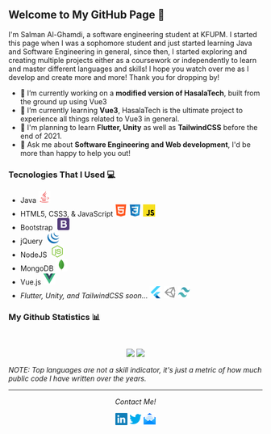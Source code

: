 ## Welcome to My GitHub Page 👋

I'm Salman Al-Ghamdi, a software engineering student at KFUPM. I started this page when I was a sophomore student and just started learning Java and Software Engineering in general, since then, I started exploring and creating multiple projects either as a coursework or independently to learn and master different languages and skills! I hope you watch over me as I develop and create more and more! Thank you for dropping by!

- 🔭 I’m currently working on a **modified version of HasalaTech**, built from the ground up using Vue3
- 🌱 I’m currently learning **Vue3**, HasalaTech is the ultimate project to experience all things related to Vue3 in general.
- 🤔 I'm planning to learn **Flutter, Unity** as well as **TailwindCSS** before the end of 2021.
- 💬 Ask me about **Software Engineering and Web development**, I'd be more than happy to help you out!

### Tecnologies That I Used 💻
- Java <img src="./assets/java.png">
- HTML5, CSS3, & JavaScript <img src="./assets/html5.png"> <img src="./assets/css3.png"> <img src="./assets/javascript.png">
- Bootstrap <img style="margin-left: 5px" src="./assets/bootstrap.png">
- jQuery <img style="margin-left: 5px" src="./assets/jquery.png">
- NodeJS <img style="margin-left: 5px" src="./assets/nodejs.png">
- MongoDB <img src="./assets/mongodb.png">
- Vue.js <img src="./assets/vuejs.png">
- *Flutter, Unity, and TailwindCSS soon...* <img src="./assets/flutter.png"> <img src="./assets/unity.png"> <img width=24 height=24 src="./assets/tailwind.svg">

### My Github Statistics 📊
<br>
<p align="center">
<img height="180em" src="https://github-readme-stats.vercel.app/api?username=salmanyg&count_private=true&show_icons=true&theme=radical">
<img height="180em" src="https://github-readme-stats.vercel.app/api/top-langs/?username=salmanyg&show_icons=true&theme=radical&langs_count=10&layout=compact" />
</p>

*NOTE: Top languages are not a skill indicator, it's just a metric of how much public code I have written over the years.*

<hr>
<p align="center">
  <i>Contact Me!</i>
  <p align="center">
    <a href="https://www.linkedin.com/in/salmanyg/" alt="Linkedin"><img src="./assets/linkedin.png"></a>
    <a href="https://twitter.com/salmanyghamdi" alt="Twitter"><img src="./assets/twitter.png"></a>
    <a href="mailto:salmanyghamdi@gmail.com" alt="My site"><img src="./assets/email.png"></a>
  </p>
<p>


